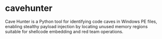 # cavehunter
Cave Hunter is a Python tool for identifying code caves in Windows PE files, enabling stealthy payload injection by locating unused memory regions suitable for shellcode embedding and red team operations.
